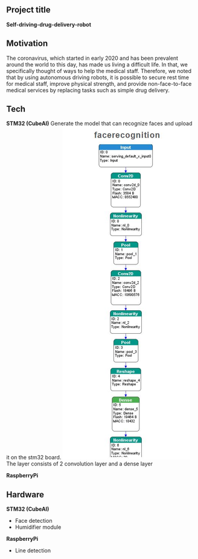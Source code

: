 ## Project title
**Self-driving-drug-delivery-robot**

## Motivation
The coronavirus, which started in early 2020 and has been prevalent around the world to this day, has made us living a difficult life. In that, we specifically thought of ways to help the medical staff.
Therefore, we noted that by using autonomous driving robots, it is possible to secure rest time for medical staff, improve physical strength, and provide non-face-to-face medical services by replacing tasks such as simple drug delivery.

## Tech
**STM32 (CubeAI)** 
Generate the model that can recognize faces and upload it on the stm32 board.
![faceRecognition_layer](./Img/faceRecognition_layer.jpg)
The layer consists of 2 convolution layer and a dense layer

**RaspberryPi**

## Hardware
**STM32 (CubeAI)** 
* Face detection
* Humidifier module

**RaspberryPi**
* Line detection 

